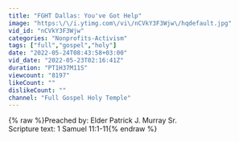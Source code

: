 ```yaml
---
title: "FGHT Dallas: You've Got Help"
image: "https:\/\/i.ytimg.com\/vi\/nCVkY3F3Wjw\/hqdefault.jpg"
vid_id: "nCVkY3F3Wjw"
categories: "Nonprofits-Activism"
tags: ["full","gospel","holy"]
date: "2022-05-24T08:43:58+03:00"
vid_date: "2022-05-23T02:16:41Z"
duration: "PT1H37M11S"
viewcount: "8197"
likeCount: ""
dislikeCount: ""
channel: "Full Gospel Holy Temple"
---
```

{% raw %}Preached by: Elder Patrick J. Murray Sr.<br />Scripture text: 1 Samuel 11:1-11{% endraw %}
